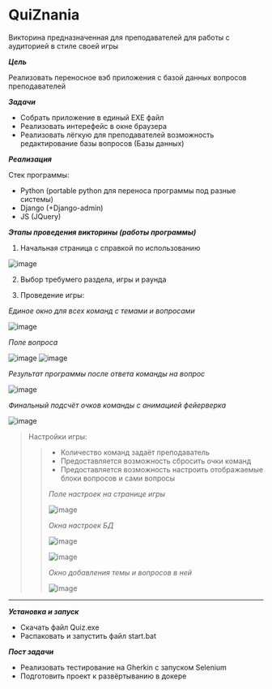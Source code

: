# QuiZnania

Викторина предназначенная для преподавателей для работы с аудиторией в стиле своей игры

***Цель***

Реализовать переносное вэб приложения с базой данных вопросов преподавателей

***Задачи***

+ Собрать приложение в единый EXE файл
+ Реализовать интерефейс в окне браузера
+ Реализовать лёгкую для преподавателей возможность редактирование базы вопросов (Базы данных)

***Реализация***

Стек программы:
+ Python (portable python для переноса программы под разные системы)
+ Django (+Django-admin)
+ JS (JQuery)

***Этапы проведения викторины (работы программы)***

1. Начальная страница с справкой по использованию

![image](https://user-images.githubusercontent.com/92267924/203496828-ed31bd5e-4dbf-4380-9967-1bb4808a4785.png)

2. Выбор требумего раздела, игры и раунда

3. Проведение игры:

*Единое окно для всех команд с темами и вопросами*

![image](https://user-images.githubusercontent.com/92267924/203497249-19fb9139-04e6-4965-b8a3-b548022bce0d.png)

*Поле вопроса*

![image](https://user-images.githubusercontent.com/92267924/203500908-c4a327aa-ddb2-46b3-be15-e8aff3570790.png) 
![image](https://user-images.githubusercontent.com/92267924/203500975-01ce4fed-b27c-456a-b16c-ab3d3d5bfc9a.png)

*Результат программы после ответа команды на вопрос*

![image](https://user-images.githubusercontent.com/92267924/203501255-da3f1448-c791-4434-a5e4-d506dc5865e5.png)

*Финальный подсчёт очков команды с анимацией фейерверка*

![image](https://user-images.githubusercontent.com/92267924/203501521-da711303-5018-4c43-aeb7-a27755899655.png)

> Настройки игры:
>> + Количество команд задаёт преподаватель
>> + Предоставляется возможность сбросить очки команд
>> + Предоставляется возможность настроить отображаемые блоки вопросов и сами вопросы
>> 
>> *Поле настроек на странице игры*
>>
>> ![image](https://user-images.githubusercontent.com/92267924/203497991-190decea-34e4-4c40-a0c9-61d5ab1a28d2.png)
>>
>>
>> *Окна настроек БД*
>>
>> ![image](https://user-images.githubusercontent.com/92267924/203498952-e641af57-af1c-4975-b0b9-ad44e01bb481.png)
>>
>> ![image](https://user-images.githubusercontent.com/92267924/203499071-03f8879d-92d4-438d-807c-aad45d3e0866.png)
>> 
>> *Окно добавления темы и вопросов в ней*
>> 
>> ![image](https://user-images.githubusercontent.com/92267924/203499906-dcb4c717-483f-4ebe-910b-9527cc26ddf1.png)

---

***Установка и запуск***

+ Скачать файл Quiz.exe
+ Распаковать и запустить файл start.bat

***Пост задачи***

+ Реализовать тестирование на Gherkin с запуском Selenium
+ Подготовить проект к развёртыванию в докере
